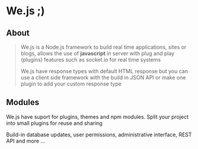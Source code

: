 # We.js ;)

## About

> We.js is a Node.js framework to build real time applications, sites or blogs, allows the use of **javascript** in server with plug and play (plugins) features such as socket.io for real time systems
> 
> We.js have response types with default HTML response but you can use a client side framework with the build in JSON API or make one plugin to add your custom response type

## Modules

We.js have suport for plugins, themes and npm modules. 
Split your project into small plugins for reuse and sharing

Build-in database updates, user permissions, administrative interface, REST API and more ...

